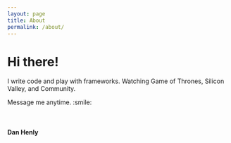 ```yaml
---
layout: page
title: About
permalink: /about/
---
```


<div>
    <h1>Hi there!</h1>
    <p>I write code and play with frameworks. Watching Game of Thrones, Silicon Valley, and Community. </p>
    <p>Message me anytime. :smile:</p>
    <br />
    <h4>Dan Henly</h4>
</div>
